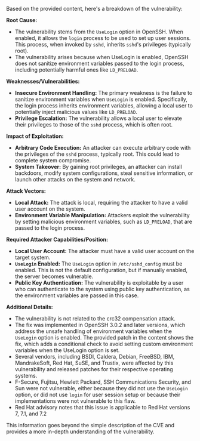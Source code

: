 Based on the provided content, here's a breakdown of the vulnerability:

**Root Cause:**

*   The vulnerability stems from the `UseLogin` option in OpenSSH. When enabled, it allows the `login` process to be used to set up user sessions. This process, when invoked by `sshd`, inherits `sshd`'s privileges (typically root).
*   The vulnerability arises because when UseLogin is enabled, OpenSSH does not sanitize environment variables passed to the login process, including potentially harmful ones like `LD_PRELOAD`.

**Weaknesses/Vulnerabilities:**

*   **Insecure Environment Handling:** The primary weakness is the failure to sanitize environment variables when `UseLogin` is enabled. Specifically, the login process inherits environment variables, allowing a local user to potentially inject malicious values like `LD_PRELOAD`.
*   **Privilege Escalation:** The vulnerability allows a local user to elevate their privileges to those of the `sshd` process, which is often root.

**Impact of Exploitation:**

*   **Arbitrary Code Execution:** An attacker can execute arbitrary code with the privileges of the `sshd` process, typically root. This could lead to complete system compromise.
*   **System Takeover:** By gaining root privileges, an attacker can install backdoors, modify system configurations, steal sensitive information, or launch other attacks on the system and network.

**Attack Vectors:**

*   **Local Attack:**  The attack is local, requiring the attacker to have a valid user account on the system.
*   **Environment Variable Manipulation:** Attackers exploit the vulnerability by setting malicious environment variables, such as `LD_PRELOAD`, that are passed to the login process.

**Required Attacker Capabilities/Position:**

*   **Local User Account:** The attacker must have a valid user account on the target system.
*   **`UseLogin` Enabled:** The `UseLogin` option in `/etc/sshd_config` must be enabled. This is not the default configuration, but if manually enabled, the server becomes vulnerable.
*   **Public Key Authentication:** The vulnerability is exploitable by a user who can authenticate to the system using public key authentication, as the environment variables are passed in this case.

**Additional Details:**

*   The vulnerability is not related to the crc32 compensation attack.
*   The fix was implemented in OpenSSH 3.0.2 and later versions, which address the unsafe handling of environment variables when the `UseLogin` option is enabled. The provided patch in the content shows the fix, which adds a conditional check to avoid setting custom environment variables when the UseLogin option is set.
*   Several vendors, including BSDI, Caldera, Debian, FreeBSD, IBM, MandrakeSoft, Red Hat, SuSE, and Trustix, were affected by this vulnerability and released patches for their respective operating systems.
*   F-Secure, Fujitsu, Hewlett Packard, SSH Communications Security, and Sun were not vulnerable, either because they did not use the `UseLogin` option, or did not use `login` for user session setup or because their implementations were not vulnerable to this flaw.
*   Red Hat advisory notes that this issue is applicable to Red Hat versions 7, 7.1, and 7.2

This information goes beyond the simple description of the CVE and provides a more in-depth understanding of the vulnerability.